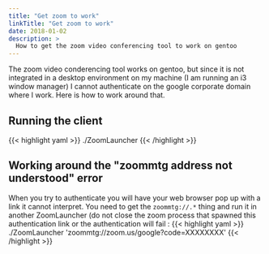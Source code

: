```yaml
---
title: "Get zoom to work"
linkTitle: "Get zoom to work"
date: 2018-01-02
description: >
  How to get the zoom video conferencing tool to work on gentoo
---
```


The zoom video conderencing tool works on gentoo, but since it is not integrated in a desktop environment on my machine (I am running an i3 window manager) I cannot authenticate on the google corporate domain where I work. Here is how to work
around that.

## Running the client

{{< highlight yaml >}}
./ZoomLauncher
{{< /highlight >}}

## Working around the "zoommtg address not understood" error

When you try to authenticate you will have your web browser pop up with a link it cannot interpret. You need to get the `zoommtg://.*` thing and run it in another ZoomLauncher (do not close the zoom process that spawned this authentication link
or the authentication will fail :
{{< highlight yaml >}}
./ZoomLauncher 'zoommtg://zoom.us/google?code=XXXXXXXX'
{{< /highlight >}}
